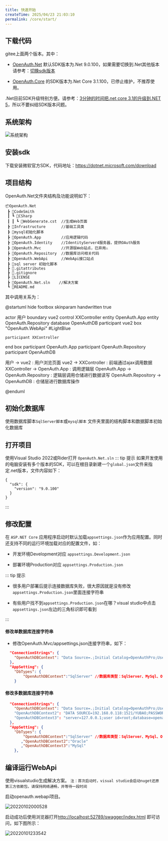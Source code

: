 ```yaml
---
title: 快速开始
createTime: 2025/04/23 21:03:10
permalink: /core/start/
---
```


## 下载代码

gitee上面两个版本。其中：

* [OpenAuth.Net](https://gitee.com/dotnetchina/OpenAuth.Net) 默认SDK版本为.Net 9.0.100，如果需要切换到.Net其他版本请参考：[切换sdk版本](http://doc.openauth.net.cn/core/changesdk/)

* [OpenAuth.Core](https://gitee.com/yubaolee/OpenAuth.Core) 的SDK版本为.Net Core 3.1.100，已停止维护，不推荐使用。

.Net目前SDK升级特别方便。请参考：[3分钟的时间把.net core 3.1的升级到.NET 5](https://www.cnblogs.com/yubaolee/p/Net3ToNet5.html)，所以不要纠结SDK版本问题。

## 系统架构

![系统架构](http://img.openauth.net.cn/系统架构.png)


## 安装sdk

下载安装微软官方SDK，代码地址：https://dotnet.microsoft.com/download

## 项目结构

OpenAuth.Net文件夹结构及功能说明如下：

```
📦OpenAuth.Net
 ┣ 📂CodeSmith
 ┃ ┗ 📂CSharp
 ┃ ┃ ┗ 📜WebGenerate.cst  //生成Web页面
 ┣ 📂Infrastructure       //基础工具类
 ┣ 📂mysql初始化脚本       
 ┣ 📂OpenAuth.App         //应用逻辑代码
 ┣ 📂OpenAuth.Identity    //IdentityServer4服务器，提供OAuth服务
 ┣ 📂OpenAuth.Mvc         //开源版Web站点，已弃用⚠️
 ┣ 📂OpenAuth.Repository  //数据库访问相关代码
 ┣ 📂OpenAuth.WebApi      //WebApi接口站点
 ┣ 📂sql server 初始化脚本
 ┣ 📜.gitattributes
 ┣ 📜.gitignore
 ┣ 📜LICENSE
 ┣ 📜OpenAuth.Net.sln    //解决方案
 ┗ 📜README.md
```

其中调用关系为：

@startuml
hide footbox
skinparam handwritten true


actor 用户
boundary vue2
control XXController
entity OpenAuth.App
entity OpenAuth.Repository
database OpenAuthDB
participant vue2
box "OpenAuth.WebApi" #LightBlue
	
	participant XXController
end box
participant OpenAuth.App
participant OpenAuth.Repository
participant OpenAuthDB 

用户 -> vue2 : 用户浏览页面
vue2 -> XXController : 前端通过ajax调用数据
XXController -> OpenAuth.App : 调用逻辑层
OpenAuth.App -> OpenAuth.Repository : 逻辑层调用仓储进行数据读写
OpenAuth.Repository -> OpenAuthDB : 仓储层进行数据库操作

@enduml


## 初始化数据库

使用数据库脚本`SqlServer脚本`或`mysql脚本` 文件夹里面的结构脚本和数据脚本初始化数据库

## 打开项目

使用Visual Studio 2022或Rider打开 `OpenAuth.Net.sln`
::: tip 提示
如果开发使用的电脑安装有多个版本的SDK，可以在根目录新建一个`global.json`文件来指定.net版本，文件内容如下：

```
{
  "sdk": {
    "version": "9.0.100"
  }
}
```

:::


## 修改配置

在 `ASP.NET Core` 应用程序启动时默认加载`appsettings.json`作为应用配置。同时还支持不同的运行环境加载对应的配置文件，如：

- 开发环境Development对应 `appsettings.Development.json`

- 部署环境Production对应 `appsettings.Production.json`

::: tip 提示

- 很多用户部署后提示连接数据库失败，很大原因就是没有修改`appsettings.Production.json`里面连接字符串

- 有些用户找不到`appsettings.Production.json`在哪？visual studio中点击`appsettings.json`左边的三角标识即可看到

:::

#### 修改单数据库连接字符串

* 修改OpenAuth.Mvc/appsettings.json连接字符串，如下：
```json
  "ConnectionStrings": {
    "OpenAuthDBContext": "Data Source=.;Initial Catalog=OpenAuthPro;User=sa;Password=000000"
  },
  "AppSetting": {
    "DbTypes": {
        "OpenAuthDBContext":"SqlServer" //数据库类型：SqlServer、MySql、Oracle
    }
```

#### 修改多数据库连接字符串

```json
  "ConnectionStrings": {
    "OpenAuthDBContext": "Data Source=.;Initial Catalog=OpenAuthPro;User=sa;Password=000000"
    "OpenAuthDBContext2": "DATA SOURCE=192.168.0.118:1521/YUBAO;PASSWORD=000000;Validate Connection=true;PERSIST SECURITY INFO=True;USER ID=yubaolee;" //racle
    "OpenAuthDBContext3": "server=127.0.0.1;user id=root;database=openauthpro;password=000000" //my sql
  },
  "AppSetting": {
    "DbTypes": {
        "OpenAuthDBContext":"SqlServer" //数据库类型：SqlServer、MySql、Oracle
       ,"OpenAuthDBContext2":"Oracle"
       ,"OpenAuthDBContext3":"MySql"
    }, 
```

## 编译运行WebApi

使用visualstudio生成解决方案。
`注：首次启动时，visual studio会启动nuget还原第三方依赖包，请保持网络通畅，并等待一段时间`

启动openauth.webapi项目。

![20220102000528](http://img.openauth.net.cn/20220102000528.png)

启动成功后使用浏览器打开[http://localhost:52789/swagger/index.html](http://localhost:52789/swagger/index.html) 即可访问，如下图所示：

![20220101233542](http://img.openauth.net.cn/20220101233542.png)


